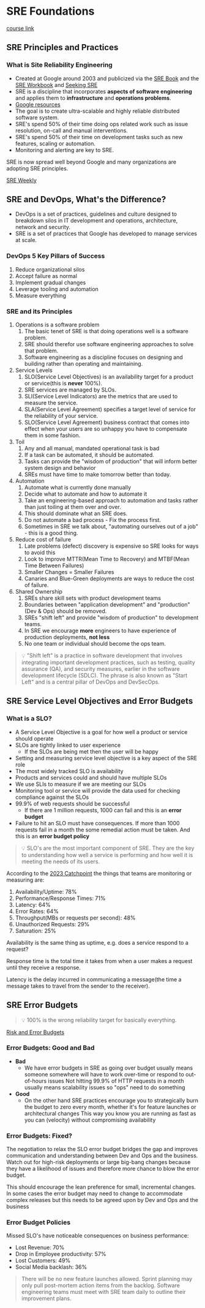 # SRE Foundations

[course link](https://cloudacademy.com/course/site-reliability-engineering-sre-foundation-introduction-1044)

## SRE Principles and Practices

### What is Site Reliability Engineering

- Created at Google around 2003 and publicized via the [SRE Book](https://learning.oreilly.com/librry/view/-/9781491929117/) and the [SRE Workbook](https://learning.oreilly.com/library/view/-/9781492029496/) and [Seeking SRE](https://learning.oreilly.com/library/view/seeking-sre/9781491978856/)
- SRE is a discipline that incorporates **aspects of software engineering** and applies them to **infrastructure** and **operations problems**.
- [Google resources](https://landing.google.com/sre)
- The goal is to create ultra-scalable and highly reliable distributed software system.
- SRE's spend 50% of their time doing ops related work such as issue resolution, on-call and manual interventions.
- SRE's spend 50% of their time on development tasks such as new features, scaling or automation.
- Monitoring and alerting are key to SRE.

SRE is now spread well beyond Google and many organizations are adopting SRE principles.

[SRE Weekly](https://sreweekly.com/)

## SRE and DevOps, What's the Difference?

- DevOps is a set of practices, guidelines and culture designed to breakdown silos in IT development and operations, architecture, network and security.
- SRE is a set of practices that Google has developed to manage services at scale.

### DevOps 5 Key Pillars of Success

1. Reduce organizational silos
2. Accept failure as normal
3. Implement gradual changes
4. Leverage tooling and automation
5. Measure everything

### SRE and its Principles

1. Operations is a software problem
   1. The basic tenet of SRE is that doing operations well is a software problem.
   2. SRE should therefor use software engineering approaches to solve that problem.
   3. Software engineering as a discipline focuses on designing and building rather than operating and maintaining.
2. Service Levels
   1. SLO(Service Level Objectives) is an availability target for a product or service(this is **never** 100%).
   2. SRE services are managed by SLOs.
   3. SLI(Service Level Indicators) are the metrics that are used to measure the service.
   4. SLA(Service Level Agreement) specifies a target level of service for the reliability of your service.
   5. SLO(Service Level Agreement) business contract that comes into effect when your users are so unhappy you have to compensate them in some fashion.
3. Toil
   1. Any and all manual, mandated operational task is bad
   2. If a task can be automated, it should be automated.
   3. Tasks can provide the "wisdom of production" that will inform better system design and behavior
   4. SREs must have time to make tomorrow better than today.
4. Automation
   1. Automate what is currently done manually
   2. Decide what to automate and how to automate it
   3. Take an engineering-based approach to automation and tasks rather than just toiling at them over and over.
   4. This should dominate what an SRE does.
   5. Do not automate a bad process - Fix the process first.
   6. Sometimes in SRE we talk about, "automating ourselves out of a job" - this is a good thing.
5. Reduce cost of failure
   1. Late problems (defect) discovery is expensive so SRE looks for ways to avoid this
   2. Look to improve MTTR(Mean Time to Recovery) and MTBF(Mean Time Between Failures)
   3. Smaller Changes = Smaller Failures
   4. Canaries and Blue-Green deployments are ways to reduce the cost of failure.
6. Shared Ownership
   1. SREs share skill sets with product development teams
   2. Boundaries between "application development" and "production"(Dev & Ops) should be removed.
   3. SREs "shift left" and provide "wisdom of production" to development teams.
   4. In SRE we encourage **more** engineers to have experience of production deployments, **not less**
   5. No one team or individual should become the ops team.

> 💡 "Shift left" is a practice in software development that involves integrating important development practices, such as testing, quality assurance (QA), and security measures, earlier in the software development lifecycle (SDLC). The phrase is also known as "Start Left" and is a central pillar of DevOps and DevSecOps.

## SRE Service Level Objectives and Error Budgets

### What is a SLO?

- A Service Level Objective is a goal for how well a product or service should operate
- SLOs are tightly linked to user experience
  - If the SLOs are being met then the user will be happy
- Setting and measuring service level objective is a key aspect of the SRE role
- The most widely tracked SLO is availability
- Products and services could and should have multiple SLOs
- We use SLIs to measure if we are meeting our SLOs
- Monitoring tool or service will provide the data used for checking compliance against the SLOs
- 99.9% of web requests should be successful
  - If there are 1 million requests, 1000 can fail and this is an **error budget**
- Failure to hit an SLO must have consequences. If more than 1000 requests fail in a month the some remedial action must be taken. And this is an **error budget policy**

> 💡 SLO's are the most important component of SRE. They are the key to understanding how well a service is performing and how well it is meeting the needs of its users.

According to the [2023 Catchpoint](./docs/catchpoint.pdf) the things that teams are monitoring or measuring are:

1. Availability/Uptime: 78%
2. Performance/Response Times: 71%
3. Latency: 64%
4. Error Rates: 64%
5. Throughput(MBs or requests per second): 48%
6. Unauthorized Requests: 29%
7. Saturation: 25%

Availability is the same thing as uptime, e.g. does a service respond to a request?

Response time is the total time it takes from when a user makes a request until they receive a response.

Latency is the delay incurred in communicating a message(the time a message takes to travel from the sender to the receiver).

## SRE Error Budgets

> 💡 100% is the wrong reliability target for basically everything.

[Risk and Error Budgets](https://dominiquehallan-links.com/risk-and-error-budgets)

### Error Budgets: Good and Bad

- **Bad**
  - We have error budgets in SRE as
going over budget usually means
someone somewhere will have to
work over-time or respond to
out-of-hours issues
Not hitting 99.9% of HTTP
requests in a month usually
means scalability issues so "ops"
need to do something
- **Good**
  - On the other hand SRE practices
encourage you to strategically burn
the budget to zero every month,
whether it's for feature launches or
architectural changes
This way you know you are running
as fast as you can (velocity) without
compromising availability

### Error Budgets: Fixed?

The negotiation to relax the SLO error budget bridges the gap and improves communication and understanding between Dev and Ops and the business. Watch out for high-risk deployments or large big-bang changes because they have a likelihood of issues and therefore more chance to blow the error budget.

This should encourage the lean preference for small, incremental changes. In some cases the error budget may need to change to accommodate complex releases but this needs to be agreed upon by Dev and Ops and the business

### Error Budget Policies

Missed SLO's have noticeable consequences on business performance:

- Lost Revenue: 70%
- Drop in Employee productivity: 57%
- Lost Customers: 49%
- Social Media backlash: 36%

> There will be no new feature launches allowed. Sprint planning may only pull post-mortem action items from the backlog. Software engineering teams must meet with SRE team daily to outline their improvement plans.
